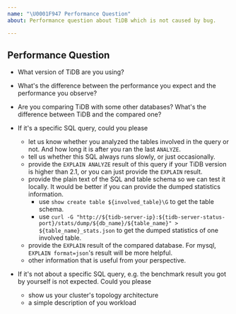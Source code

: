 ```yaml
---
name: "\U0001F947 Performance Question"
about: Performance question about TiDB which is not caused by bug.

---
```


## Performance Question

- What version of TiDB are you using?
<!-- You can try `tidb-server -V` or run `select tidb_version();` on TiDB to get this information -->

- What's the difference between the performance you expect and the performance you observe?

- Are you comparing TiDB with some other databases? What's the difference between TiDB and the compared one?

- If it's a specific SQL query, could you please
    - let us know whether you analyzed the tables involved in the query or not. And how long it is after you ran the last `ANALYZE`.
    - tell us whether this SQL always runs slowly, or just occasionally.
    - provide the `EXPLAIN ANALYZE` result of this query if your TiDB version is higher than 2.1, or you can just provide the `EXPLAIN` result.
    - provide the plain text of the SQL and table schema so we can test it locally. It would be better if you can provide the dumped statistics information.
        - use `show create table ${involved_table}\G` to get the table schema.
        - use `curl -G "http://${tidb-server-ip}:${tidb-server-status-port}/stats/dump/${db_name}/${table_name}" > ${table_name}_stats.json` to get the dumped statistics of one involved table.
    - provide the `EXPLAIN` result of the compared database. For mysql, `EXPLAIN format=json`'s result will be more helpful.
    - other information that is useful from your perspective.

- If it's not about a specific SQL query, e.g. the benchmark result you got by yourself is not expected. Could you please
    - show us your cluster's topology architecture
    - a simple description of you workload
